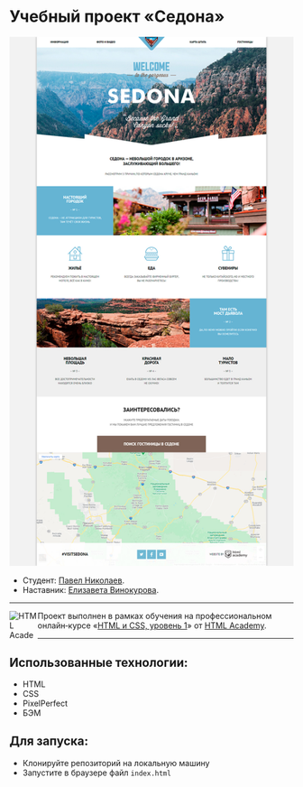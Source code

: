 # Учебный проект «Седона»

![Проект «Седона»](/img/preview.jpg)

- Студент: [Павел Николаев](https://up.htmlacademy.ru/htmlcss/24/user/861347).
- Наставник: [Елизавета Винокурова](https://up.htmlacademy.ru/htmlcss/24/user/123355).

---

<a href="https://htmlacademy.ru/intensive/htmlcss"><img align="left" width="50" height="50" alt="HTML Academy" src="https://up.htmlacademy.ru/static/img/intensive/htmlcss/logo-for-github-2.png"></a>

Проект выполнен в рамках обучения на профессиональном онлайн‑курсе «[HTML и CSS, уровень 1](https://htmlacademy.ru/intensive/htmlcss)» от [HTML Academy](https://htmlacademy.ru).

---

## Использованные технологии:
- HTML
- CSS
- PixelPerfect
- БЭМ

## Для запуска:

- Клонируйте репозиторий на локальную машину
- Запустите в браузере файл `index.html`
